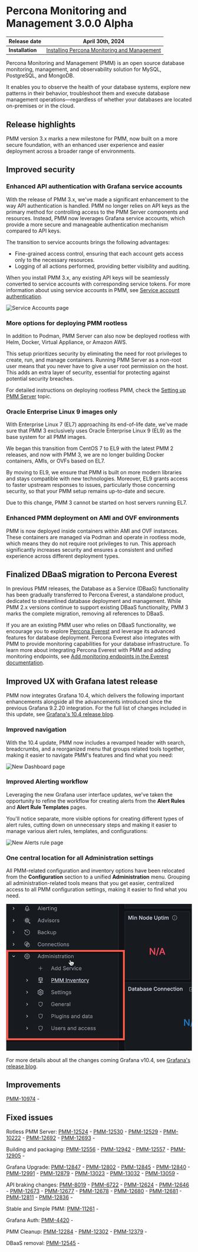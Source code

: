 # Percona Monitoring and Management 3.0.0 Alpha

| **Release date** | April 30th, 2024                                                                                   |
| ----------------- | ----------------------------------------------------------------------------------------------- |
| **Installation** | [Installing Percona Monitoring and Management](https://www.percona.com/software/pmm/quickstart) |

Percona Monitoring and Management (PMM) is an open source database monitoring, management, and observability solution for MySQL, PostgreSQL, and MongoDB.

It enables you to observe the health of your database systems, explore new patterns in their behavior, troubleshoot them and execute database management operations—regardless of whether your databases are located on-premises or in the cloud.

## Release highlights

PMM version 3.x marks a new milestone for PMM, now built on a more secure foundation, with an enhanced user experience and easier deployment across a broader range of environments.

## Improved security

### Enhanced API authentication with Grafana service accounts

With the release of PMM 3.x, we've made a significant enhancement to the way API authentication is handled. PMM no longer relies on API keys as the primary method for controlling access to the PMM Server components and resources. Instead, PMM now leverages Grafana service accounts, which provide a more secure and manageable authentication mechanism compared to API keys.

The transition to service accounts brings the following advantages:

- Fine-grained access control, ensuring that each account gets access only to the necessary resources.
- Logging of all actions performed, providing better visibility and auditing.

When you install PMM 3.x, any existing API keys will be seamlessly converted to service accounts with corresponding service tokens. For more information about using service accounts in PMM, see [Service account authentication](../api/authentication.md).

![Service Accounts page](../_images/Service_Accounts.png)

### More options for deploying PMM rootless

In addition to Podman, PMM Server can also now be deployed rootless with Helm, Docker, Virtual Appliance, or Amazon AWS.

This setup prioritizes security by eliminating the need for root privileges to create, run, and manage containers. Running PMM Server as a non-root user means that you never have to give a user root permission on the host. This adds an extra layer of security, essential for protecting against potential security breaches.

For detailed instructions on deploying rootless PMM, check the [Setting up PMM Server](https://docs.percona.com/percona-monitoring-and-management/setting-up/index.html#set-up-pmm-server) topic.

### Oracle Enterprise Linux 9 images only

With Enterprise Linux 7 (EL7) approaching its end-of-life date, we've made sure that PMM 3 exclusively uses Oracle Enterprise Linux 9 (EL9) as the base system for all PMM images.

We began this transition from CentOS 7 to EL9 with the latest PMM 2 releases, and now with PMM 3, we are no longer building Docker containers, AMIs, or OVFs based on EL7.

By moving to EL9, we ensure that PMM is built on more modern libraries and stays compatible with new technologies. Moreover, EL9 grants access to faster upstream responses to issues, particularly those concerning security, so that your PMM setup remains up-to-date and secure.

Due to this change, PMM 3 cannot be started on host servers running EL7.

### Enhanced PMM deployment on AMI and OVF environments

PMM is now deployed inside containers within AMI and OVF instances. These containers are managed via Podman and operate in rootless mode, which means they do not require root privileges to run. This approach significantly increases security and ensures a consistent and unified experience across different deployment types.

## Finalized DBaaS migration to Percona Everest

In previous PMM releases, the Database as a Service (DBaaS) functionality has been gradually transferred to Percona Everest, a standalone product, dedicated to streamlined database deployment and management.
While PMM 2.x versions continue to support existing DBaaS functionality, PMM 3 marks the complete migration, removing all references to DBaaS.

If you are an existing PMM user who relies on DBaaS functionality, we encourage you to explore [Percona Everest](https://www.percona.com/resources/percona-everest) and leverage its advanced features for database deployment. Percona Everest also integrates with PMM to provide monitoring capabilities for your database infrastructure. To learn more about integrating Percona Everest with PMM and adding monitoring endpoints, see [Add monitoring endpoints in the Everest documentation](https://docs.percona.com/everest/use/monitor_endpoints.html).

## Improved UX with Grafana latest release

PMM now integrates Grafana 10.4, which delivers the following important enhancements alongside all the advancements introduced since the previous Grafana 9.2.20 integration. For the full list of changes included in this update, see [Grafana's 10.4 release blog](https://grafana.com/blog/2024/03/06/grafana-10.4-release-all-the-latest-features/).

### Improved navigation

With the 10.4 update, PMM now includes a revamped header with search, breadcrumbs, and a reorganized menu that groups related tools together, making it easier to navigate PMM's features and find what you need:

![New Dashboard page](../_images/Navigation_Dashboard.png)

### Improved Alerting workflow

Leveraging the new Grafana user interface updates, we've taken the opportunity to refine the workflow for creating alerts from the **Alert Rules** and **Alert Rule Templates** pages.

You'll notice separate, more visible options for creating different types of alert rules, cutting down on unnecessary steps and making it easier to manage various alert rules, templates, and configurations:

![New Alerts rule page](../_images/Grafana_Alerting.png)

### One central location for all Administration settings

All PMM-related configuration and inventory options have been relocated from the **Configuration** section to a unified **Administration** menu.
Grouping all administration-related tools means that you get easier, centralized access to all PMM configuration settings, making it easier to find what you need.

![Administration menu](../_images/Admin_menu.png)

For more details about all the changes coming Grafana v10.4, see [Grafana's release blog](https://grafana.com/blog/2024/03/06/grafana-10.4-release-all-the-latest-features/).

## Improvements

[PMM-10974](https://perconadev.atlassian.net/browse/PMM-10974) -

## Fixed issues

Rotless PMM Server:
[PMM-12524](https://perconadev.atlassian.net/browse/PMM-12524) - 
[PMM-12530](https://perconadev.atlassian.net/browse/PMM-12530) - 
[PMM-12529](https://perconadev.atlassian.net/browse/PMM-12529) - 
[PMM-10222](https://perconadev.atlassian.net/browse/PMM-10222) - 
[PMM-12692](https://perconadev.atlassian.net/browse/PMM-12692) - 
[PMM-12693](https://perconadev.atlassian.net/browse/PMM-12693) - 

Building and packaging:
[PMM-12556](https://perconadev.atlassian.net/browse/PMM-12556) - 
[PMM-12942](https://perconadev.atlassian.net/browse/PMM-12942) - 
[PMM-12557](https://perconadev.atlassian.net/browse/PMM-12557) - 
[PMM-12905](https://perconadev.atlassian.net/browse/PMM-12905) - 

Grafana Upgrade:
[PMM-12847](https://perconadev.atlassian.net/browse/PMM-12847) - 
[PMM-12802](https://perconadev.atlassian.net/browse/PMM-12802) -
[PMM-12845](https://perconadev.atlassian.net/browse/PMM-12845) -
[PMM-12840](https://perconadev.atlassian.net/browse/PMM-12840) -
[PMM-12991](https://perconadev.atlassian.net/browse/PMM-12991) -
[PMM-12879](https://perconadev.atlassian.net/browse/PMM-12879) -
[PMM-13023](https://perconadev.atlassian.net/browse/PMM-13023) -
[PMM-13032](https://perconadev.atlassian.net/browse/PMM-13032) -
[PMM-13059](https://perconadev.atlassian.net/browse/PMM-13059) -

API braking changes:
[PMM-8019](https://perconadev.atlassian.net/browse/PMM-8019) - 
[PMM-6722](https://perconadev.atlassian.net/browse/PMM-6722) - 
[PMM-12624](https://perconadev.atlassian.net/browse/PMM-12624) - 
[PMM-12646](https://perconadev.atlassian.net/browse/PMM-12646) - 
[PMM-12673](https://perconadev.atlassian.net/browse/PMM-12673) - 
[PMM-12677](https://perconadev.atlassian.net/browse/PMM-12677) - 
[PMM-12678](https://perconadev.atlassian.net/browse/PMM-12678) - 
[PMM-12680](https://perconadev.atlassian.net/browse/PMM-12680) - 
[PMM-12681](https://perconadev.atlassian.net/browse/PMM-12681) - 
[PMM-12811](https://perconadev.atlassian.net/browse/PMM-12811) - 
[PMM-12836](https://perconadev.atlassian.net/browse/PMM-12836) - 

Stable and Simple PMM:
[PMM-11261](https://perconadev.atlassian.net/browse/PMM-11261) - 

Grafana Auth:
[PMM-4420](https://perconadev.atlassian.net/browse/PMM-4420) - 

PMM Cleanup:
[PMM-12284](https://perconadev.atlassian.net/browse/PMM-12284) - 
[PMM-12302](https://perconadev.atlassian.net/browse/PMM-12302) - 
[PMM-12379](https://perconadev.atlassian.net/browse/PMM-12379) - 

DBaaS removal:
[PMM-12545](https://perconadev.atlassian.net/browse/PMM-12545) - 

